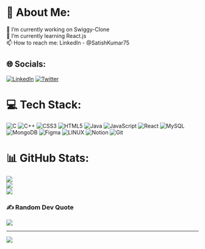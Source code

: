 # 💫 About Me:
🔭 I’m currently working on Swiggy-Clone<br>🌱 I’m currently learning React.js<br>📫 How to reach me: LinkedIn - @SatishKumar75


## 🌐 Socials:
[![LinkedIn](https://img.shields.io/badge/LinkedIn-%230077B5.svg?logo=linkedin&logoColor=white)](https://linkedin.com/in/satishkumar75) [![Twitter](https://img.shields.io/badge/Twitter-%231DA1F2.svg?logo=Twitter&logoColor=white)](https://twitter.com/satish_kumar75) 

# 💻 Tech Stack:
![C](https://img.shields.io/badge/c-%2300599C.svg?style=for-the-badge&logo=c&logoColor=white) ![C++](https://img.shields.io/badge/c++-%2300599C.svg?style=for-the-badge&logo=c%2B%2B&logoColor=white) ![CSS3](https://img.shields.io/badge/css3-%231572B6.svg?style=for-the-badge&logo=css3&logoColor=white) ![HTML5](https://img.shields.io/badge/html5-%23E34F26.svg?style=for-the-badge&logo=html5&logoColor=white) ![Java](https://img.shields.io/badge/java-%23ED8B00.svg?style=for-the-badge&logo=java&logoColor=white) ![JavaScript](https://img.shields.io/badge/javascript-%23323330.svg?style=for-the-badge&logo=javascript&logoColor=%23F7DF1E) ![React](https://img.shields.io/badge/react-%2320232a.svg?style=for-the-badge&logo=react&logoColor=%2361DAFB) ![MySQL](https://img.shields.io/badge/mysql-%2300f.svg?style=for-the-badge&logo=mysql&logoColor=white) ![MongoDB](https://img.shields.io/badge/MongoDB-%234ea94b.svg?style=for-the-badge&logo=mongodb&logoColor=white) 	![Figma](https://img.shields.io/badge/figma-%23F24E1E.svg?style=for-the-badge&logo=figma&logoColor=white) ![LINUX](https://img.shields.io/badge/Linux-FCC624?style=for-the-badge&logo=linux&logoColor=black) ![Notion](https://img.shields.io/badge/Notion-%23000000.svg?style=for-the-badge&logo=notion&logoColor=white) ![Git](https://img.shields.io/badge/git-%2320232a.svg?style=for-the-badge&logo=git&logoColor=%fff)
# 📊 GitHub Stats:
![](https://github-readme-stats.vercel.app/api?username=Satish-Kumar75&theme=radical&hide_border=true&include_all_commits=false&count_private=false)<br/>
![](https://github-readme-streak-stats.herokuapp.com/?user=Satish-Kumar75&theme=radical&hide_border=true)<br/>
![](https://github-readme-stats.vercel.app/api/top-langs/?username=Satish-Kumar75&theme=radical&hide_border=true&include_all_commits=false&count_private=false&layout=compact)

### ✍️ Random Dev Quote
![](https://quotes-github-readme.vercel.app/api?type=horizontal&theme=radical)

---
[![](https://visitcount.itsvg.in/api?id=SatishKumar75&icon=2&color=0)](https://visitcount.itsvg.in)

<!-- Proudly created with GPRM ( https://gprm.itsvg.in ) -->
